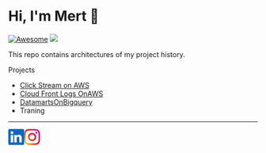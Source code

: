 Hi, I'm Mert :wave:
===================
[![Awesome](https://cdn.rawgit.com/sindresorhus/awesome/d7305f38d29fed78fa85652e3a63e154dd8e8829/media/badge.svg)](https://github.com/sindresorhus/awesome)
![](https://komarev.com/ghpvc/?username=mertse7en&color=orange)

This repo contains architectures of my project history.

Projects

- [Click Stream on AWS](projects/1-ClickStreamonAWS/README.md)
- [Cloud Front Logs OnAWS](#CloudFrontLogsOnAWS)
- [DatamartsOnBigquery](projects/3-%20DatamartsOnBigQuery/README.md)
- Traning 


- - -

<a href="https://www.linkedin.com/in/mert-seven-439935149/">
    <img height="32" align="left" alt="LinkedIn" src="img/icons/linkedin.png" />
</a>

<a href="https://www.instagram.com/mertseven7/">
    <img height="32" align="left" alt="Instagram" src="img/icons/instagram.png" />
</a>

